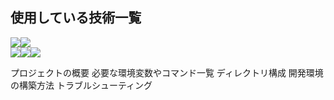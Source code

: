 <h2>使用している技術一覧</h2>
<div>
<img src="https://img.shields.io/badge/-Ejs-B4CA65.svg?logo=ejs&style=for-the-badge&logoColor=white"><img src="https://img.shields.io/badge/-Node.js-339933.svg?logo=node.js&style=for-the-badge&logoColor=white">
</div>

<div style="display: flex; align-items: center;">
  <img src="https://img.shields.io/badge/-Node.js-339933.svg?logo=node.js&style=for-the-badge&logoColor=white">
  <img src="https://img.shields.io/badge/-React-61DAFB.svg?logo=react&style=for-the-badge&logoColor=white">
  <img src="https://img.shields.io/badge/-Next.js-000000.svg?logo=next.js&style=for-the-badge&logoColor=white">
</div>

プロジェクトの概要
必要な環境変数やコマンド一覧
ディレクトリ構成
開発環境の構築方法
トラブルシューティング
